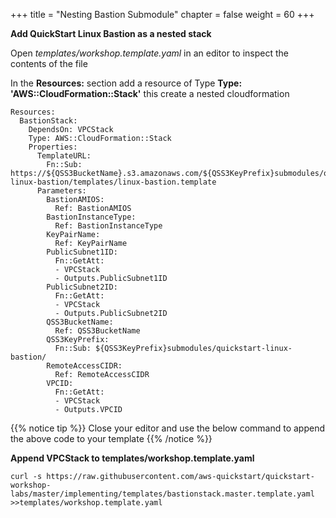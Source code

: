 +++
title = "Nesting Bastion Submodule"
chapter = false
weight = 60
+++

**Add QuickStart Linux Bastion as a nested stack**

Open _templates/workshop.template.yaml_ in an editor to inspect the contents of the file

In the **Resources:** section add a resource of Type **Type: 'AWS::CloudFormation::Stack'** this create a nested cloudformation 

	Resources:
	  BastionStack:
	    DependsOn: VPCStack
	    Type: AWS::CloudFormation::Stack
	    Properties:
	      TemplateURL:
	        Fn::Sub: https://${QSS3BucketName}.s3.amazonaws.com/${QSS3KeyPrefix}submodules/quickstart-linux-bastion/templates/linux-bastion.template
	      Parameters:
	        BastionAMIOS:
	          Ref: BastionAMIOS
	        BastionInstanceType:
	          Ref: BastionInstanceType
	        KeyPairName:
	          Ref: KeyPairName
	        PublicSubnet1ID:
	          Fn::GetAtt:
	          - VPCStack
	          - Outputs.PublicSubnet1ID
	        PublicSubnet2ID:
	          Fn::GetAtt:
	          - VPCStack
	          - Outputs.PublicSubnet2ID
	        QSS3BucketName:
	          Ref: QSS3BucketName
	        QSS3KeyPrefix:
	          Fn::Sub: ${QSS3KeyPrefix}submodules/quickstart-linux-bastion/
	        RemoteAccessCIDR:
	          Ref: RemoteAccessCIDR
	        VPCID:
	          Fn::GetAtt:
	          - VPCStack
	          - Outputs.VPCID

{{% notice tip %}}
Close your editor and use the below command to append the above code to your template
{{% /notice %}}

**Append VPCStack to templates/workshop.template.yaml**

`curl -s https://raw.githubusercontent.com/aws-quickstart/quickstart-workshop-labs/master/implementing/templates/bastionstack.master.template.yaml >>templates/workshop.template.yaml`

